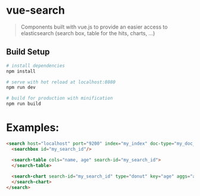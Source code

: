 # vue-search

> Components built with vue.js to provide an easier access to elasticsearch (search box, table for the hits, charts, ...)

## Build Setup

``` bash
# install dependencies
npm install

# serve with hot reload at localhost:8080
npm run dev

# build for production with minification
npm run build
```

# Examples:
``` html
<search host="localhost" port="9200" index="my_index" doc-type="my_doc_type" result-size="1000">
  <searchbox id="my_search_id"/>

  <search-table cols="name, age" search-id="my_search_id">
  </search-table>
  
  <search-chart search-id="my_search_id" type="donut" key="age" aggs="age">
  </search-chart>
</search>
```